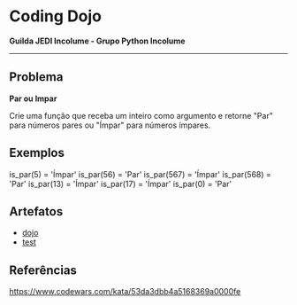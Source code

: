 # Coding Dojo

**Guilda JEDI Incolume - Grupo Python Incolume**

---

## Problema

**Par ou Impar**

Crie uma função que receba um inteiro como argumento e retorne "Par" para números pares ou "Ímpar" para números ímpares.

## Exemplos

is_par(5) = 'Ímpar'
is_par(56) = 'Par'
is_par(567) = 'Ímpar'
is_par(568) = 'Par'
is_par(13) = 'Ímpar'
is_par(17) = 'Ímpar'
is_par(0) = 'Par'

## Artefatos
- [dojo](./dojo20220808.py)
- [test](./test_20220808.py)


## Referências

https://www.codewars.com/kata/53da3dbb4a5168369a0000fe
